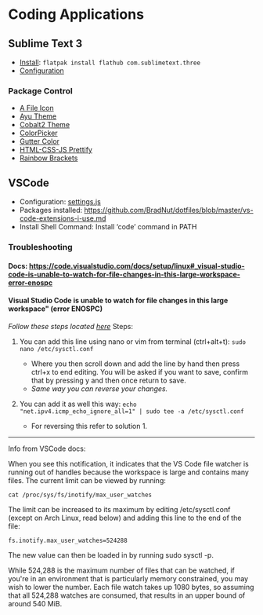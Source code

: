 # Coding Applications

## Sublime Text 3

- [Install](https://flathub.org/apps/details/com.sublimetext.three): `flatpak install flathub com.sublimetext.three`
- [Configuration](https://github.com/BradNut/dotfiles/blob/master/Preferences.sublime-settings)

### Package Control

- [A File Icon](https://packagecontrol.io/packages/A%20File%20Icon)
- [Ayu Theme](https://packagecontrol.io/packages/ayu)
- [Cobalt2 Theme](https://packagecontrol.io/packages/Theme%20-%20Cobalt2)
- [ColorPicker](https://packagecontrol.io/packages/ColorPicker)
- [Gutter Color](https://packagecontrol.io/packages/Gutter%20Color)
- [HTML-CSS-JS Prettify](https://packagecontrol.io/packages/HTML-CSS-JS%20Prettify)
- [Rainbow Brackets](https://github.com/absop/RainbowBrackets)

## VSCode

- Configuration: [settings.js](https://github.com/BradNut/dotfiles/blob/master/settings.json)
- Packages installed: https://github.com/BradNut/dotfiles/blob/master/vs-code-extensions-i-use.md
- Install Shell Command: Install ‘code’ command in PATH

### Troubleshooting

#### Docs: https://code.visualstudio.com/docs/setup/linux#_visual-studio-code-is-unable-to-watch-for-file-changes-in-this-large-workspace-error-enospc

#### Visual Studio Code is unable to watch for file changes in this large workspace" (error ENOSPC)

_Follow these steps located [here](https://askubuntu.com/questions/776929/how-to-edit-my-etc-sysctl-conf-file)_
Steps:

1. You can add this line using nano or vim from terminal (ctrl+alt+t): `sudo nano /etc/sysctl.conf`

   - Where you then scroll down and add the line by hand then press ctrl+x to end editing. You will be asked if you want to save, confirm that by pressing y and then once return to save.
   - _Same way you can reverse your changes._

2. You can add it as well this way: `echo "net.ipv4.icmp_echo_ignore_all=1" | sudo tee -a /etc/sysctl.conf`

   - For reversing this refer to solution 1.

---

Info from VSCode docs:

When you see this notification, it indicates that the VS Code file watcher is running out of handles because the workspace is large and contains many files. The current limit can be viewed by running:

`cat /proc/sys/fs/inotify/max_user_watches`

The limit can be increased to its maximum by editing /etc/sysctl.conf (except on Arch Linux, read below) and adding this line to the end of the file:

`fs.inotify.max_user_watches=524288`

The new value can then be loaded in by running sudo sysctl -p.

While 524,288 is the maximum number of files that can be watched, if you're in an environment that is particularly memory constrained, you may wish to lower the number. Each file watch takes up 1080 bytes, so assuming that all 524,288 watches are consumed, that results in an upper bound of around 540 MiB.
